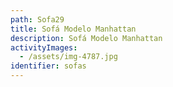 ```yaml
---
path: Sofa29
title: Sofá Modelo Manhattan
description: Sofá Modelo Manhattan
activityImages:
  - /assets/img-4787.jpg
identifier: sofas
---
```


